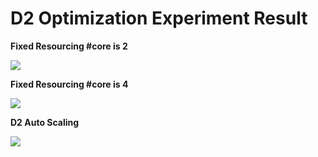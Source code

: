 
#  D2 Optimization Experiment Result

**Fixed Resourcing #core is 2**

![](./d2disable_2fix.png)

**Fixed Resourcing #core is 4**

![](./d2disable_4fix.png)

**D2 Auto Scaling**

![](./d2enable.png)
